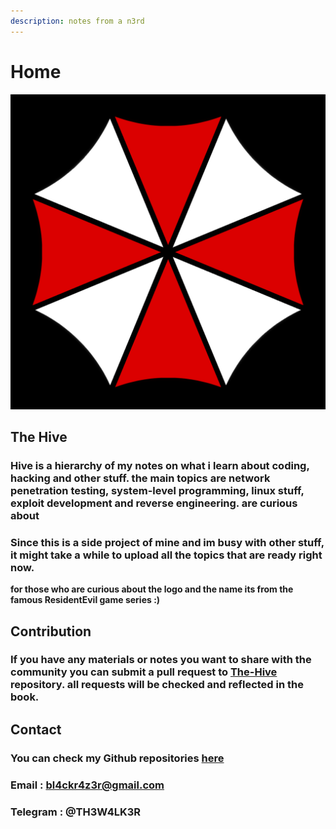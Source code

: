 ```yaml
---
description: notes from a n3rd
---
```


# Home

![by 7h3w4lk3r](.gitbook/assets/logo.png)

## The Hive

### Hive is a hierarchy of my notes on what i learn about coding, hacking and other stuff. the main topics are network penetration testing, system-level programming, linux stuff, exploit development and reverse engineering.  **are curious about**

### **Since this is a side project of mine and im busy with other stuff, it might take a while to upload all the topics that are ready right now.**

**for those who are curious about the logo and the name its from the famous ResidentEvil game series :\)**

## Contribution

### If you have any materials or notes you want to share with the community you can submit a pull request to [The-Hive](https://github.com/7h3w4lk3r/The-Hive) repository. all requests will be checked and reflected in the book.

## **Contact**

### You can check my Github repositories [here](https://github.com/7h3w4lk3r)

### Email : bl4ckr4z3r@gmail.com

### Telegram : @TH3W4LK3R

